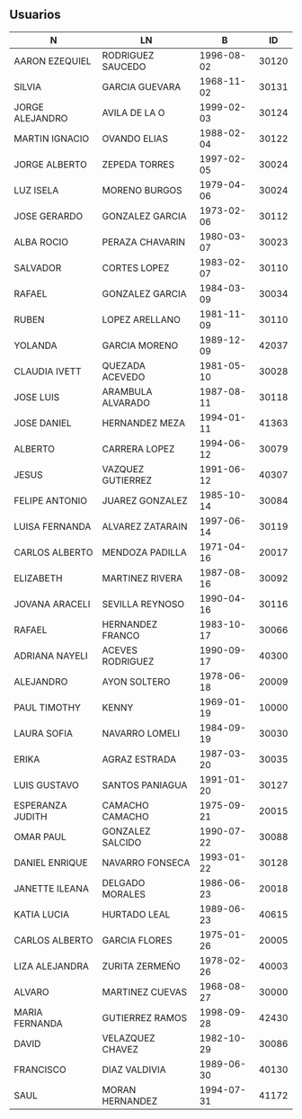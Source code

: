 ## Usuarios
| N          | LN         | B         |ID         |
|-------------------|-------------|-------------|-------------|
| AARON EZEQUIEL | RODRIGUEZ SAUCEDO | 1996-08-02 | 30120 |
| SILVIA | GARCIA GUEVARA | 1968-11-02 | 30131 | 
| JORGE ALEJANDRO | AVILA DE LA O | 1999-02-03 |30124 |
| MARTIN IGNACIO | OVANDO ELIAS | 1988-02-04 | 30122 |
| JORGE ALBERTO | ZEPEDA TORRES | 1997-02-05 | 30024 |
| LUZ ISELA | MORENO BURGOS | 1979-04-06 | 30024 |
| JOSE GERARDO | GONZALEZ GARCIA | 1973-02-06 | 30112 |
| ALBA ROCIO | PERAZA CHAVARIN | 1980-03-07 | 30023 |
| SALVADOR | CORTES LOPEZ | 1983-02-07 | 30110 |
| RAFAEL | GONZALEZ GARCIA | 1984-03-09 | 30034 |
| RUBEN | LOPEZ ARELLANO | 1981-11-09 | 30110 |
| YOLANDA | GARCIA MORENO | 1989-12-09 | 42037 |
| CLAUDIA IVETT | QUEZADA ACEVEDO | 1981-05-10 | 30028 |
| JOSE LUIS | ARAMBULA ALVARADO | 1987-08-11 | 30118 |
| JOSE DANIEL | HERNANDEZ MEZA | 1994-01-11 | 41363 |
| ALBERTO | CARRERA LOPEZ | 1994-06-12 | 30079 |
| JESUS | VAZQUEZ GUTIERREZ | 1991-06-12 | 40307 |
| FELIPE ANTONIO | JUAREZ GONZALEZ | 1985-10-14 | 30084 |
| LUISA FERNANDA | ALVAREZ ZATARAIN | 1997-06-14 | 30119 |
| CARLOS ALBERTO | MENDOZA PADILLA | 1971-04-16 | 20017 |
| ELIZABETH | MARTINEZ RIVERA | 1987-08-16 | 30092 |
| JOVANA ARACELI | SEVILLA REYNOSO | 1990-04-16 | 30116 |
| RAFAEL | HERNANDEZ FRANCO | 1983-10-17 | 30066 |
| ADRIANA NAYELI | ACEVES RODRIGUEZ | 1990-09-17 | 40300 |
| ALEJANDRO | AYON SOLTERO | 1978-06-18 | 20009 |
| PAUL TIMOTHY | KENNY | 1969-01-19 | 10000 |
| LAURA SOFIA | NAVARRO LOMELI | 1984-09-19 | 30030 |
| ERIKA | AGRAZ ESTRADA | 1987-03-20 | 30035 |
| LUIS GUSTAVO | SANTOS PANIAGUA | 1991-01-20 | 30127 |
| ESPERANZA JUDITH | CAMACHO CAMACHO | 1975-09-21 | 20015 |
| OMAR PAUL | GONZALEZ SALCIDO | 1990-07-22 | 30088 |
| DANIEL ENRIQUE | NAVARRO FONSECA | 1993-01-22 | 30128 |
| JANETTE ILEANA | DELGADO MORALES | 1986-06-23 | 20018 |
| KATIA LUCIA | HURTADO LEAL | 1989-06-23 | 40615 |
| CARLOS ALBERTO | GARCIA FLORES | 1975-01-26 | 20005 |
| LIZA ALEJANDRA | ZURITA ZERMEÑO | 1978-02-26 | 40003 |
| ALVARO | MARTINEZ CUEVAS | 1968-08-27 | 30000 |
| MARIA FERNANDA | GUTIERREZ RAMOS | 1998-09-28 | 42430 |
| DAVID | VELAZQUEZ CHAVEZ | 1982-10-29 | 30086 |
| FRANCISCO | DIAZ VALDIVIA | 1989-06-30 | 40130 |
| SAUL | MORAN HERNANDEZ | 1994-07-31 | 41172 |


